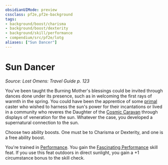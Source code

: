 ```yaml
---
obsidianUIMode: preview
cssclass: pf2e,pf2e-background
tags:
- background/boost/charisma
- background/boost/dexterity
- background/skill/performance
- compendium/src/pf2e/lotg
aliases: ["Sun Dancer"]
---
```

# Sun Dancer
*Source: Lost Omens: Travel Guide p. 123*  

You've been taught the Burning Mother's blessings could be invited through dances done under its presence, such as in welcoming the first rays of warmth in the spring. You could have been the apprentice of some [primal](rules/traits/primal.md "Primal Tradition Trait") caster who wished to harness the sun's power for their incantations or lived in a community who reveres the Daughter of the [Cosmic Caravan](compendium/setting/deities/cosmic-caravan-lotg.md) through displays of veneration for the sun. Whatever the case, you developed a supernatural connection to the sun.

Choose two ability boosts. One must be to Charisma or Dexterity, and one is a free ability boost.

You're trained in [Performance](compendium/skills.md#Performance). You gain the [Fascinating Performance](compendium/feats/fascinating-performance.md) skill feat. If you use this feat outdoors in direct sunlight, you gain a +1 circumstance bonus to the skill check.